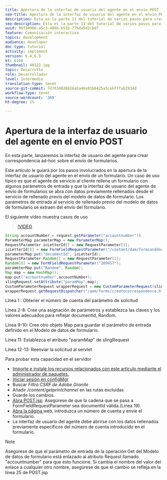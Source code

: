 ```yaml
---
title: Apertura de la interfaz de usuario del agente en el envío POST
seo-title: Apertura de la interfaz de usuario del agente en el envío POST
description: Esta es la parte 11 del tutorial de varios pasos para crear su primer documento interactivo de comunicaciones para el canal de impresión. En esta parte, lanzaremos la interfaz de usuario del agente para crear correspondencia ad-hoc sobre el envío de formularios.
seo-description: Esta es la parte 11 del tutorial de varios pasos para crear su primer documento interactivo de comunicaciones para el canal de impresión. En esta parte, lanzaremos la interfaz de usuario del agente para crear correspondencia ad-hoc sobre el envío de formularios.
uuid: 96f34986-a5c3-400b-b51b-775da5d2cbd7
feature: Comunicación interactiva
topics: development
audience: developer
doc-type: tutorial
activity: implement
version: 6.4,6.5
kt: 6168
thumbnail: 40122.jpg
topic: Desarrollo
role: Desarrollador
level: Intermedio
translation-type: tm+mt
source-git-commit: 7d7034026826a5a46a91b6425a5cebfffab2934d
workflow-type: tm+mt
source-wordcount: '369'
ht-degree: 1%

---
```



# Apertura de la interfaz de usuario del agente en el envío POST

En esta parte, lanzaremos la interfaz de usuario del agente para crear correspondencia ad-hoc sobre el envío de formularios.

Este artículo le guiará por los pasos involucrados en la apertura de la interfaz de usuario del agente en el envío de un formulario. Un caso de uso típico es que el agente de servicio al cliente rellene un formulario con algunos parámetros de entrada y que la interfaz de usuario del agente de envío de formularios se abra con datos previamente rellenados desde el servicio de rellenado previo del modelo de datos de formulario. Los parámetros de entrada al servicio de rellenado previo del modelo de datos de formulario se extraen del envío del formulario.

El siguiente vídeo muestra casos de uso

>[!VIDEO](https://video.tv.adobe.com/v/40122/?quality=9&learn=on)

```java
String accountNumber = request.getParameter("accountnumber"))
ParameterMap parameterMap = new ParameterMap();
RequestParameter icLetterId[] = new RequestParameter[1];
icLetterId[0] = new FormFieldRequestParameter("/content/dam/formsanddocuments/retirementstatementprint");
parameterMap.put("documentId", icLetterId);
RequestParameter Random[] = new RequestParameter[1];
Random[0] = new FormFieldRequestParameter("209457");
parameterMap.put("Random", Random);
Map map = new HashMap();
map.put("accountnumber",accountNumber);
slingRequest.setAttribute("paramMap",map);
CustomParameterRequest wrapperRequest = new CustomParameterRequest(slingRequest,parameterMap,"GET");
wrapperRequest.getRequestDispatcher("/aem/forms/createcorrespondence.html").include(wrapperRequest, response);
```

Línea 1 : Obtener el número de cuenta del parámetro de solicitud

Línea 2-8: Cree una asignación de parámetros y establezca las claves y los valores adecuados para reflejar documentId, Random.

Línea 9-10: Cree otro objeto Map para guardar el parámetro de entrada definido en el Modelo de datos de formulario.

Línea 11: Establezca el atributo &quot;paramMap&quot; de slingRequest

Línea 12-13: Reenviar la solicitud al servlet

Para probar esta capacidad en el servidor

* [Importe e instale los recursos relacionados con este artículo mediante el administrador de paquetes.](assets/launch-agent-ui.zip)
* [Iniciar sesión en configMgr](http://localhost:4502/system/console/configMgr)
* Buscar _Filtro CSRF de Adobe Granite_
* Añadir _/content/getprintchannel_ en las rutas excluidas
* Guarde los cambios.
* [Abra POST.jsp](http://localhost:4502/apps/AEMForms/openprintchannel/POST.jsp). Asegúrese de que la cadena que se pasa a FormFieldRequestParameter sea documentId válida.(Línea 19).
* [Abra la página ](http://localhost:4502/content/OpenPrintChannel.html) web, introduzca un número de cuenta y envíe el formulario.
* La interfaz de usuario del agente debe abrirse con los datos rellenados previamente específicos del número de cuenta introducido en el formulario.

>[!NOTE]
>
>Asegúrese de que el parámetro de entrada de la operación Get del Modelo de datos de formulario está enlazado al atributo Request llamado &quot;accountnumber&quot; para que esto funcione. Si cambia el nombre del valor del enlace a cualquier otro nombre, asegúrese de que el cambio se refleja en la línea 25 de POST.jsp

